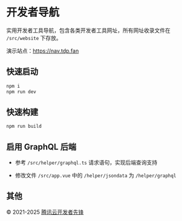 # 开发者导航

实用开发者工具导航，包含各类开发者工具网址，所有网址收录文件在 `/src/website` 下存放。

演示站点：https://nav.tdp.fan

## 快速启动

```sh
npm i
npm run dev
```

## 快速构建

```sh
npm run build
```

## 启用 GraphQL 后端

- 参考 `/src/helper/graphql.ts` 请求语句，实现后端查询支持

- 修改文件 `/src/app.vue` 中的 `/helper/jsondata` 为 `/helper/graphql`

## 其他

© 2021-2025 [腾讯云开发者先锋](https://tdp.fan)
